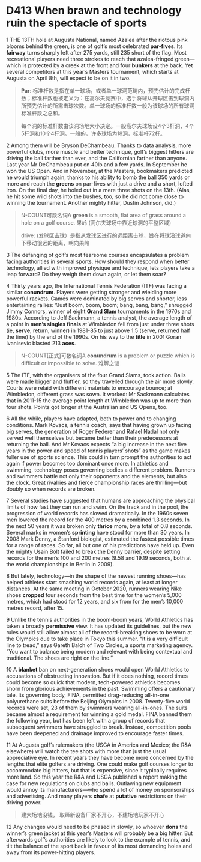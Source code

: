 # D413 When brawn and technology ruin the    spectacle of sports
1 THE 13TH hole at Augusta National, named Azalea after the riotous pink blooms behind the green, is one of golf’s most celebrated **par-fives**. Its **fairway** turns sharply left after 275 yards, still 235 short of the flag. Most recreational players need three strokes to reach that azalea-fringed green—which is protected by a creek at the front and four **bunkers** at the back. Yet several competitors at this year’s Masters tournament, which starts at Augusta on April 8th, will expect to be on it in two.

> **Par**: 标准杆数是指在单一球场，或者单一球洞范畴内，预先估计的完成杆数；标准杆数也被定义为：在高尔夫竞赛中，选手将球从开球区击到球洞内所预先估计的所需击球次数。单一球场的标准杆数一般为该球场的所有球洞标准杆数之总和。
>
> 每个洞的标准杆数由该洞场地大小决定。一般高尔夫球场设4个3杆洞，4个5杆洞和10个4杆洞。一般的，许多球场为18洞，标准杆72杆。
>

2 Among them will be Bryson DeChambeau. Thanks to data analysis, more powerful clubs, more muscle and better technique, golf’s biggest hitters are
driving the ball farther than ever, and the Californian farther than anyone. Last year Mr DeChambeau put on 40lb and a few yards. In September he won the US Open. And in November, at the Masters, bookmakers predicted he would triumph again, thanks to his ability to bomb the ball 350 yards or more and reach the **greens** on par-fives with just a drive and a short, lofted iron. On the final day, he holed out in a mere three shots on the 13th. (Alas, he hit some wild shots into the bushes, too, so he did not come close to winning the tournament. Another mighty hitter, Dustin Johnson, did.)

> N-COUNT可数名词A **green** is a smooth, flat area of grass around a hole on a golf course. 果岭 (高尔夫球场中靠近球洞的平整区域)
>
> drive: (发球区击球）是指从发球区进行的远距离击球，旨在将球沿球道向下移动很远的距离，朝向果岭
>

3 The defanging of golf’s most fearsome courses encapsulates a problem facing authorities in several sports. How should they respond when better technology, allied with improved physique and technique, lets players take a leap forward? Do they weigh them down again, or let them soar?

4 Thirty years ago, the International Tennis Federation (ITF) was facing a similar **conundrum**. Players were getting stronger and wielding more powerful rackets. Games were dominated by big serves and shorter, less entertaining rallies: “Just boom, boom, boom; bang, bang, bang,” shrugged Jimmy Connors, winner of eight **Grand Slam** tournaments in the 1970s and 1980s. According to Jeff Sackmann, a tennis analyst, the average length of a point in **men’s singles finals** at Wimbledon fell from just under three shots (ie, **serve**, return, winner) in 1981-85 to just above 1.5 (serve, returned half the time) by the end of the 1990s. On his way to the **title** in 2001 Goran Ivanisevic blasted 213 **aces**.

> N-COUNT[正式]可数名词A **conundrum** is a problem or puzzle which is difficult or impossible to solve. 难解之谜
>

5 The ITF, with the organisers of the four Grand Slams, took action. Balls were made bigger and fluffier, so they travelled through the air more slowly. Courts were relaid with different materials to encourage bounce; at Wimbledon, different grass was sown. It worked: Mr Sackmann calculates that in 2011-15 the average point length at Wimbledon was up to more than four shots. Points got longer at the Australian and US Opens, too.

6 All the while, players have adapted, both to power and to changing conditions. Mark Kovacs, a tennis coach, says that having grown up facing big serves, the generation of Roger Federer and Rafael Nadal not only served well themselves but became better than their predecessors at returning the ball. And Mr Kovacs expects “a big increase in the next five years in the power and speed of tennis players’ shots” as the game makes fuller use of sports science. This could in turn prompt the authorities to act again if power becomes too dominant once more. In athletics and swimming, technology poses governing bodies a different problem. Runners and swimmers battle not only their opponents and the elements, but also the clock. Great rivalries and fierce championship races are thrilling—but doubly so when records are broken.

7 Several studies have suggested that humans are approaching the physical limits of how fast they can run and swim. On the track and in the pool, the progression of world records has slowed dramatically. In the 1960s seven men lowered the record for the 400 metres by a combined 1.3 seconds. In the next 50 years it was broken only **thrice** more, by a total of 0.8 seconds. Several marks in women’s **sprinting** have stood for more than 30 years. In 2008 Mark Denny, a Stanford biologist, estimated the fastest possible times for a range of races. So far, all but one of his predictions have held up. Even the mighty Usain Bolt failed to break the Denny barrier, despite setting records for the men’s 100 and 200 metres (9.58 and 19.19 seconds, both at the world championships in Berlin in 2009).

8 But lately, technology—in the shape of the newest running shoes—has helped athletes start smashing world records again, at least at longer distances. At the same meeting in October 2020, runners wearing Nike shoes **cropped** four seconds from the best time for the women’s 5,000 metres, which had stood for 12 years, and six from for the men’s 10,000 metres record, after 15.

9 Unlike the tennis authorities in the boom-boom years, World Athletics has taken a broadly **permissive** view. It has updated its guidelines, but the new rules would still allow almost all of the record-breaking shoes to be worn at the Olympics due to take place in Tokyo this summer. “It is a very difficult line to tread,” says Gareth Balch of Two Circles, a sports marketing agency. “You want to balance being modern and relevant with being contextual and traditional. The shoes are right on the line.”

10 A **blanket** ban on next-generation shoes would open World Athletics to accusations of obstructing innovation. But if it does nothing, record times could become so quick that modern, tech-powered athletics becomes shorn from glorious achievements in the past. Swimming offers a cautionary tale. Its governing body, FINA, permitted drag-reducing all-in-one polyurethane suits before the Beijing Olympics in 2008. Twenty-five world records were set, 23 of them by swimmers wearing all-in-ones. The suits became almost a requirement for winning a gold medal. FINA banned them the following year, but has been left with a group of records that subsequent swimmers have struggled to break. Instead, competition pools have been deepened and drainage improved to encourage faster times.

11 At Augusta golf’s rulemakers (the USGA in America and Mexico; the R&A elsewhere) will watch the tee shots with more than just the usual appreciative eye. In recent years they have become more concerned by the lengths that elite golfers are driving. One could make golf courses longer to accommodate big hitters, but that is expensive, since it typically requires more land. So this year the R&A and USGA published a report making the case for new regulations on clubs and balls. Outlawing new equipment would annoy its manufacturers—who spend a lot of money on sponsorships and advertising. And many players **chafe** at **putative** restrictions on their driving power.

> 建大场地没钱， 取缔新设备厂家不开心，不建场地玩家不开心
>

12 Any changes would need to be phased in slowly, so whoever **dons** the winner’s green jacket at this year’s Masters will probably be a big hitter. But afterwards golf’s authorities are likely to look to the example of tennis, and tilt the balance of the sport back in favour of its most demanding holes and away from its power-hitting players.


